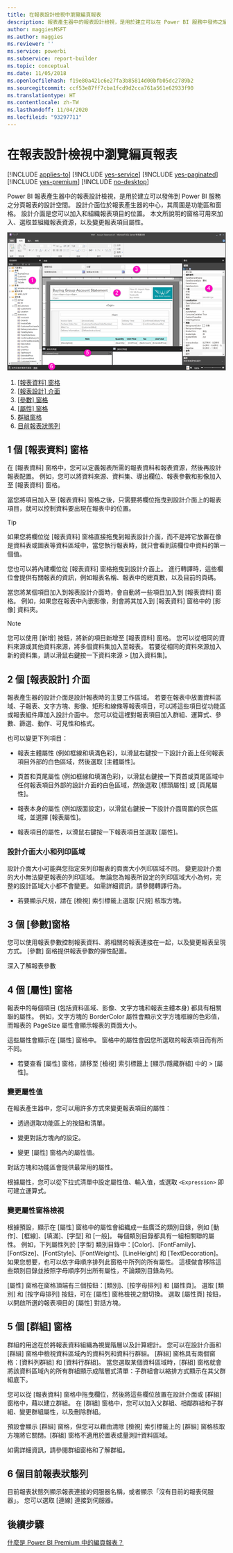 ```yaml
---
title: 在報表設計檢視中瀏覽編頁報表
description: 報表產生器中的報表設計檢視，是用於建立可以在 Power BI 服務中發佈之編頁報表的設計空間。
author: maggiesMSFT
ms.author: maggies
ms.reviewer: ''
ms.service: powerbi
ms.subservice: report-builder
ms.topic: conceptual
ms.date: 11/05/2018
ms.openlocfilehash: f19e80a421c6e27fa3b85814d00bfb05dc2789b2
ms.sourcegitcommit: ccf53e87ff7cba1fcd9d2cca761a561e62933f90
ms.translationtype: HT
ms.contentlocale: zh-TW
ms.lasthandoff: 11/04/2020
ms.locfileid: "93297711"
---
```

# <a name="getting-around-in-report-design-view-for-paginated-reports"></a>在報表設計檢視中瀏覽編頁報表

[!INCLUDE [applies-to](../includes/applies-to.md)] [!INCLUDE [yes-service](../includes/yes-service.md)] [!INCLUDE [yes-paginated](../includes/yes-paginated.md)] [!INCLUDE [yes-premium](../includes/yes-premium.md)] [!INCLUDE [no-desktop](../includes/no-desktop.md)] 

Power BI 報表產生器中的報表設計檢視，是用於建立可以發佈到 Power BI 服務之分頁報表的設計空間。 設計介面位於報表產生器的中心，其周圍是功能區和窗格。 設計介面是您可以加入和組織報表項目的位置。 本文所說明的窗格可用來加入、選取並組織報表資源，以及變更報表項目屬性。  

![報表產生器報表設計檢視](media/paginated-reports-report-design-view/power-bi-paginated-report-design-view.png)

1. [[報表資料] 窗格](#1-report-data-pane) 
2. [[報表設計] 介面](#2-report-design-surface)  
3. [[參數] 窗格](#3-parameters-pane) 
4. [[屬性] 窗格](#4-properties-pane) 
5. [群組窗格](#5-grouping-pane) 
6. [目前報表狀態列](#6-current-report-status-bar)  
  
## <a name="1-report-data-pane"></a>1 個 [報表資料] 窗格  
 在 [報表資料] 窗格中，您可以定義報表所需的報表資料和報表資源，然後再設計報表配置。 例如，您可以將資料來源、資料集、導出欄位、報表參數和影像加入至 [報表資料] 窗格。  
  
 當您將項目加入至 [報表資料] 窗格之後，只需要將欄位拖曳到設計介面上的報表項目，就可以控制資料要出現在報表中的位置。  
  
> [!TIP]  
>  如果您將欄位從 [報表資料] 窗格直接拖曳到報表設計介面，而不是將它放置在像是資料表或圖表等資料區域中，當您執行報表時，就只會看到該欄位中資料的第一個值。  
  
 您也可以將內建欄位從 [報表資料] 窗格拖曳到設計介面上。 進行轉譯時，這些欄位會提供有關報表的資訊，例如報表名稱、報表中的總頁數，以及目前的頁碼。  
  
 當您將某個項目加入到報表設計介面時，會自動將一些項目加入到 [報表資料] 窗格。 例如，如果您在報表中內嵌影像，則會將其加入到 [報表資料] 窗格中的 [影像] 資料夾。  
  
> [!NOTE]  
>  您可以使用 [新增] 按鈕，將新的項目新增至 [報表資料] 窗格。 您可以從相同的資料來源或其他資料來源，將多個資料集加入至報表。 若要從相同的資料來源加入新的資料集，請以滑鼠右鍵按一下資料來源 > [加入資料集]。  
  
## <a name="2-report-design-surface"></a>2 個 [報表設計] 介面  
 報表產生器的設計介面是設計報表時的主要工作區域。 若要在報表中放置資料區域、子報表、文字方塊、影像、矩形和線條等報表項目，可以將這些項目從功能區或報表組件庫加入設計介面中。 您可以從這裡對報表項目加入群組、運算式、參數、篩選、動作、可見性和格式。  
  
 也可以變更下列項目：  
  
-   報表主體屬性 (例如框線和填滿色彩)，以滑鼠右鍵按一下設計介面上任何報表項目外部的白色區域，然後選取 [主體屬性]。  
  
-   頁首和頁尾屬性 (例如框線和填滿色彩)，以滑鼠右鍵按一下頁首或頁尾區域中任何報表項目外部的設計介面的白色區域，然後選取 [標頭屬性] 或 [頁尾屬性]。  
  
-   報表本身的屬性 (例如版面設定)，以滑鼠右鍵按一下設計介面周圍的灰色區域，並選擇 [報表屬性]。  
  
-   報表項目的屬性，以滑鼠右鍵按一下報表項目並選取 [屬性]。  
  
### <a name="design-surface-size-and-print-area"></a>設計介面大小和列印區域  
設計介面大小可能與您指定來列印報表的頁面大小列印區域不同。 變更設計介面的大小無法變更報表的列印區域。 無論您為報表所設定的列印區域大小為何，完整的設計區域大小都不會變更。 如需詳細資訊，請參閱轉譯行為。 
  
- 若要顯示尺規，請在 [檢視] 索引標籤上選取 [尺規] 核取方塊。  
  
## <a name="3-parameters-pane"></a>3 個 [參數]窗格  
 您可以使用報表參數控制報表資料、將相關的報表連接在一起，以及變更報表呈現方式。 [參數] 窗格提供報表參數的彈性配置。  
  
 深入了解報表參數   
  
## <a name="4-properties-pane"></a>4 個 [屬性] 窗格
 報表中的每個項目 (包括資料區域、影像、文字方塊和報表主體本身) 都具有相關聯的屬性。 例如，文字方塊的 BorderColor 屬性會顯示文字方塊框線的色彩值，而報表的 PageSize 屬性會顯示報表的頁面大小。  
  
 這些屬性會顯示在 [屬性] 窗格中。 窗格中的屬性會因您所選取的報表項目而有所不同。  
  
- 若要查看 [屬性] 窗格，請移至 [檢視] 索引標籤上 [顯示/隱藏群組] 中的 > [屬性]。  
  
### <a name="changing-property-values"></a>變更屬性值  
 在報表產生器中，您可以用許多方式來變更報表項目的屬性：  
  
-   透過選取功能區上的按鈕和清單。  
  
-   變更對話方塊內的設定。  
  
-   變更 [屬性] 窗格內的屬性值。  
  
 對話方塊和功能區會提供最常用的屬性。  
  
 根據屬性，您可以從下拉式清單中設定屬性值、輸入值，或選取 `<Expression>` 即可建立運算式。  
  
### <a name="changing-the-properties-pane-view"></a>變更屬性窗格檢視  
 根據預設，顯示在 [屬性] 窗格中的屬性會組織成一些廣泛的類別目錄，例如 [動作]、[框線]、[填滿]、[字型] 和 [一般]。 每個類別目錄都具有一組相關聯的屬性。 例如，下列屬性列於 [字型] 類別目錄中：[Color]、[FontFamily]、[FontSize]、[FontStyle]、[FontWeight]、[LineHeight] 和 [TextDecoration]。 如果您想要，也可以依字母順序排列此窗格中所列的所有屬性。 這樣做會移除這些類別目錄並按照字母順序列出所有屬性，不論類別目錄為何。  
  
 [屬性] 窗格在窗格頂端有三個按鈕：[類別]、[按字母排列] 和 [屬性頁]。 選取 [類別] 和 [按字母排列] 按鈕，可在 [屬性] 窗格檢視之間切換。 選取 [屬性頁] 按鈕，以開啟所選的報表項目的 [屬性] 對話方塊。  
  
  
## <a name="5-grouping-pane"></a>5 個 [群組] 窗格

 群組的用途在於將報表資料組織為視覺階層以及計算總計。 您可以在設計介面和 [群組] 窗格中檢視資料區域內的資料列和資料行群組。 [群組] 窗格具有兩個窗格：[資料列群組] 和 [資料行群組]。 當您選取某個資料區域時，[群組] 窗格就會將該資料區域內的所有群組顯示成階層式清單：子群組會以縮排方式顯示在其父群組底下。  
  
 您可以從 [報表資料] 窗格中拖曳欄位，然後將這些欄位放置在設計介面或 [群組] 窗格中，藉以建立群組。 在 [群組] 窗格中，您可以加入父群組、相鄰群組和子群組、變更群組屬性，以及刪除群組。  
  
 預設會顯示 [群組] 窗格，但您可以藉由清除 [檢視] 索引標籤上的 [群組] 窗格核取方塊將它關閉。[群組] 窗格不適用於圖表或量測計資料區域。  
  
 如需詳細資訊，請參閱群組窗格和了解群組。  
  
## <a name="6-current-report-status-bar"></a>6 個目前報表狀態列

目前報表狀態列顯示報表連接的伺服器名稱，或者顯示「沒有目前的報表伺服器」。 您可以選取 [連線] 連接到伺服器。

## <a name="next-steps"></a>後續步驟

[什麼是 Power BI Premium 中的編頁報表？](paginated-reports-report-builder-power-bi.md) 

  
  
